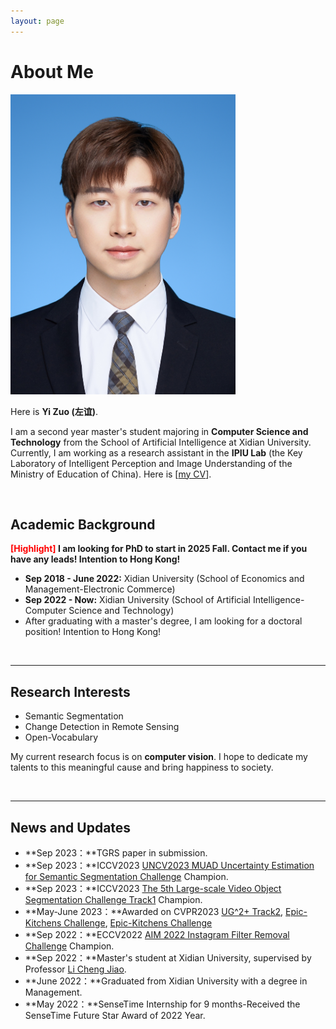 ```yaml
---
layout: page
---
```


# About Me

<img src="yizuo.jpg" class="floatpic" width="360" height="480">

Here is **Yi Zuo (左谊)**.

I am a second year master's student majoring in **Computer Science and Technology** from the School of Artificial Intelligence at Xidian University. Currently, I am working as a research assistant in the **IPIU Lab** (the Key Laboratory of Intelligent Perception and Image Understanding of the Ministry of Education of China). Here is [[my CV](https://caihanlin.com/file/CV-HanlinCAI.pdf)].


<br>

## Academic Background

**<font color='red'>[Highlight]</font> I am looking for PhD to start in 2025 Fall. Contact me if you have any leads! Intention to Hong Kong!**

- **Sep 2018 - June 2022:** Xidian University (School of Economics and Management-Electronic Commerce)
- **Sep 2022 - Now:** Xidian University (School of Artificial Intelligence-Computer Science and Technology)
- After graduating with a master's degree, I am looking for a doctoral position! Intention to Hong Kong!

<br>

---

## Research Interests

- Semantic Segmentation
- Change Detection in Remote Sensing
- Open-Vocabulary

My current research focus is on **computer vision**. I hope to dedicate my talents to this meaningful cause and bring happiness to society.

<br>

---

## News and Updates

- **Sep 2023：**TGRS paper in submission.
- **Sep 2023：**ICCV2023 [UNCV2023 MUAD Uncertainty Estimation for Semantic Segmentation Challenge](https://uncv2023.github.io/)  Champion.
- **Sep 2023：**ICCV2023 [The 5th Large-scale Video Object Segmentation Challenge Track1](https://youtube-vos.org/challenge/2023/) Champion.
- **May-June 2023：**Awarded on CVPR2023 [UG^2+ Track2](http://cvpr2023.ug2challenge.org/track2.html), [Epic-Kitchens Challenge](https://epic-kitchens.github.io/2023), [Epic-Kitchens Challenge](https://epic-kitchens.github.io/2023)
- **Sep 2022：**ECCV2022 [AIM 2022 Instagram Filter Removal Challenge](https://data.vision.ee.ethz.ch/cvl/aim22/) Champion.
- **Sep 2022：**Master's student at Xidian University, supervised by Professor [Li Cheng Jiao](https://scholar.google.com/citations?user=FZbrL2YAAAAJ&hl=en).
- **June 2022：**Graduated from Xidian University with a degree in Management.
- **May 2022：**SenseTime Internship for 9 months-Received the SenseTime Future Star Award of 2022 Year.
<!-- - If you are interested in my works, please feel free to book an [[online talk with me](https://calendly.com/lancecai/meet-with-lance)]. -->
